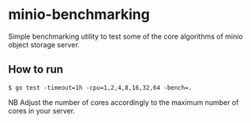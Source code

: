 # minio-benchmarking

Simple benchmarking utility to test some of the core algorithms of minio object storage server.

## How to run

```
$ go test -timeout=1h -cpu=1,2,4,8,16,32,64 -bench=.
```

NB Adjust the number of cores accordingly to the maximum number of cores in your server.
